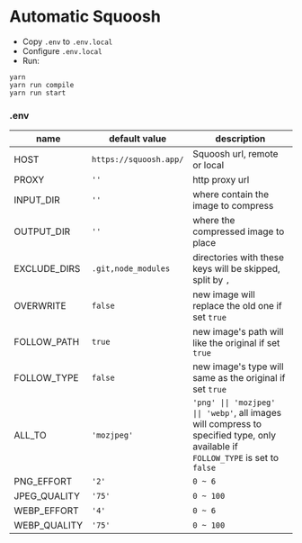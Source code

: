 # Automatic Squoosh

- Copy `.env` to `.env.local`
- Configure `.env.local`
- Run:

```
yarn
yarn run compile
yarn run start
```

### .env

| name | default value | description |
| --- | --- | --- |
| HOST | `https://squoosh.app/` | Squoosh url, remote or local |
| PROXY | `''` | http proxy url |
| INPUT_DIR | `''` | where contain the image to compress |
| OUTPUT_DIR | `''` | where the compressed image to place |
| EXCLUDE_DIRS | `.git,node_modules` | directories with these keys will be skipped, split by `,` |
| OVERWRITE | `false` | new image will replace the old one if set `true` |
| FOLLOW_PATH | `true` | new image's path will like the original if set `true` |
| FOLLOW_TYPE | `false` | new image's type will same as the original if set `true` |
| ALL_TO | `'mozjpeg'` | `'png' \|\| 'mozjpeg' \|\| 'webp'`, all images will compress to specified type, only available if `FOLLOW_TYPE` is set to `false` |
| PNG_EFFORT | `'2'` | `0 ~ 6` |
| JPEG_QUALITY | `'75'` | `0 ~ 100` |
| WEBP_EFFORT | `'4'` | `0 ~ 6` |
| WEBP_QUALITY | `'75'` | `0 ~ 100` |

